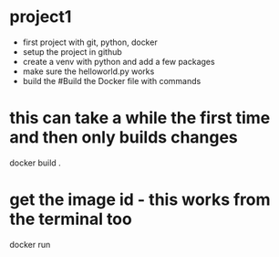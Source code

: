 # project1
* first project with git, python, docker
* setup the project in github
* create a venv with python and add a few packages
* make sure the helloworld.py works 
* build the 
#Build the Docker file with commands

# this can take a while the first time and then only builds changes
docker build .

# get the image id - this works from the terminal too
docker run <image id>
